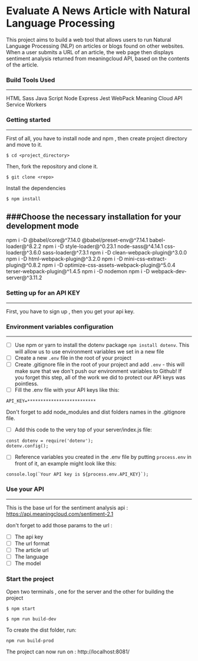 Evaluate A News Article with Natural Language Processing
=============
This project aims to build a web tool that allows users to run Natural Language Processing (NLP) on articles or blogs found on other websites. When a user submits a URL of an article, the web page then displays sentiment analysis returned from meaningcloud API, based on the contents of the article.

### Build Tools Used
-------
HTML
Sass
Java Script
Node
Express
Jest
WebPack
Meaning Cloud API
Service Workers

### Getting started
------
First of all, you have to install node and npm , then create project directory and move to it.

`$ cd <project_directory>`

Then, fork the repository  and clone it.

`$ git clone <repo>`

Install the dependencies

`$ npm install`

###Choose the necessary installation for your development mode
---
npm i -D @babel/core@^7.14.0 @babel/preset-env@^7.14.1 babel-loader@^8.2.2
npm i -D style-loader@^0.23.1 node-sass@^4.14.1 css-loader@^3.6.0 sass-loader@^7.3.1
npm i -D clean-webpack-plugin@^3.0.0
npm i -D html-webpack-plugin@^3.2.0
npm i -D mini-css-extract-plugin@^0.8.2
npm i -D optimize-css-assets-webpack-plugin@^5.0.4 terser-webpack-plugin@^1.4.5
npm i -D nodemon
npm i -D webpack-dev-server@^3.11.2


### Setting up for an API KEY
----
First, you have to sign up , then you get your api key.

### Environment variables configuration
-----
- [ ] Use npm or yarn to install the dotenv package ```npm install dotenv```. This will allow us to use environment variables we set in a new file
- [ ] Create a new ```.env``` file in the root of your project
- [ ] Create .gitignore file in the root of your project and add ```.env``` - this will make sure that we don't push our environment variables to Github! If you forget this step, all of the work we did to protect our API keys was pointless.
- [ ] Fill the .env file with your API keys like this:
```
API_KEY=**************************
```
Don't forget to add node_modules and dist folders names in the .gitignore file.

- [ ] Add this code to the very top of your server/index.js file:
```
const dotenv = require('dotenv');
dotenv.config();
```
- [ ] Reference variables you created in the .env file by putting ```process.env``` in front of it, an example might look like this:
```
console.log(`Your API key is ${process.env.API_KEY}`);
```
### Use your API
----
This is the base url for the sentiment analysis api :
https://api.meaningcloud.com/sentiment-2.1

don't forget to add those params to the url :
- [ ] The api key
- [ ] The url format 
- [ ] The article url
- [ ] The language 
- [ ] The model

### Start the project

Open two terminals , one for the server and the other for building the project

```
$ npm start
```

```
$ npm run build-dev
```

To create the dist folder, run:

```
npm run build-prod
```

The project can now run on : http://localhost:8081/





